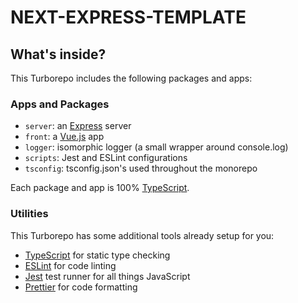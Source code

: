 # NEXT-EXPRESS-TEMPLATE

## What's inside?

This Turborepo includes the following packages and apps:

### Apps and Packages

- `server`: an [Express](https://expressjs.com/) server
- `front`: a [Vue.js](https://vuejs.org/) app
- `logger`: isomorphic logger (a small wrapper around console.log)
- `scripts`: Jest and ESLint configurations
- `tsconfig`: tsconfig.json's used throughout the monorepo

Each package and app is 100% [TypeScript](https://www.typescriptlang.org/).

### Utilities

This Turborepo has some additional tools already setup for you:

- [TypeScript](https://www.typescriptlang.org/) for static type checking
- [ESLint](https://eslint.org/) for code linting
- [Jest](https://jestjs.io) test runner for all things JavaScript
- [Prettier](https://prettier.io) for code formatting
